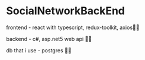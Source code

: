 # SocialNetworkBackEnd

frontend - react with typescript, redux-toolkit, axios😶‍🌫️

backend - c#, asp.net5 web api 😶‍🌫️

db that i use - postgres 😶‍🌫️
